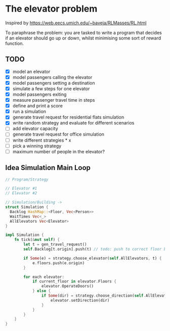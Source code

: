 # The elevator problem

Inspired by https://web.eecs.umich.edu/~baveja/RLMasses/RL.html

To paraphrase the problem: you are tasked to write a program that decides if an
elevator should go up or down, whilst minimising some sort of reward function.

## TODO

- [x] model an elevator
- [x] model passengers calling the elevator
- [x] model passengers setting a destination
- [x] simulate a few steps for one elevator
- [x] model passengers exiting
- [x] measure passenger travel time in steps
- [x] define and print a score
- [x] run a simulation
- [x] generate travel request for residential flats simulation
- [x] write random strategy and evaluate for different scenarios
- [ ] add elevator capacity
- [ ] generate travel request for office simulation
- [ ] write different strategies * x
- [ ] pick a winning strategy
- [ ] maximum number of people in the elevator?

## Idea Simulation Main Loop

```rust
// Program/Strategy

// Elevator #1
// Elevator #2

// Simulation/Building ->
struct Simulation {
  Backlog HashMap::<Floor, Vec<Person>>
  WaitTimes Vec<_>
  AllElevators Vec<Elevator>
}

impl Simulation {
    fn tick(&mut self) {
        let t = gen_travel_request()
        self.Backlog[t.origin].push(t) // todo: push to correct floor backlog

        if Some(e) = strategy.choose_elevator(self.AllElevators, t) {
            e.floors.push(e.origin)
        }

        for each elevator:
            if current_floor in elevator.Floors {
                elevator.OperateDoors()
            } else {
                if Some(dir) = strategy.choose_direction(self.AllElevators, elevator) {
                    elevator.setDirection(dir)
                }
            }
        }
    }
}
```
